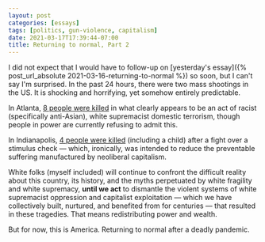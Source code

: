 ```yaml
---
layout: post
categories: [essays]
tags: [politics, gun-violence, capitalism]
date: 2021-03-17T17:39:44-07:00
title: Returning to normal, Part 2
---
```


I did not expect that I would have to follow-up on [yesterday's essay]({% post_url_absolute 2021-03-16-returning-to-normal %}) so soon, but I can't say I'm surprised. In the past 24 hours, there were two mass shootings in the US. It is shocking and horrifying, yet somehow entirely predictable.

<!--excerpt-->

In Atlanta, [8 people were killed](https://www.bbc.com/news/world-us-canada-56424616) in what clearly appears to be an act of racist (specifically anti-Asian), white supremacist domestic terrorism, though people in power are currently refusing to admit this.

In Indianapolis, [4 people were killed](https://www.bbc.com/news/world-us-canada-56424266) (including a child) after a fight over a stimulus check  &mdash; which, ironically, was intended to reduce the preventable suffering manufactured by neoliberal capitalism.

White folks (myself included) will continue to confront the difficult reality about this country, its history, and the myths perpetuated by white fragility and white supremacy, **until we act** to dismantle the violent systems of white supremacist oppression and capitalist exploitation &mdash; which we have collectively built, nurtured, and benefited from for centuries &mdash; that resulted in these tragedies. That means redistributing power and wealth.

But for now, this is America. Returning to normal after a deadly pandemic.
